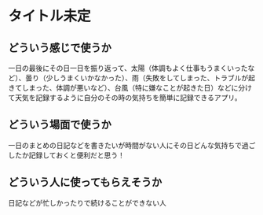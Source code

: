 # タイトル未定

## どういう感じで使うか
一日の最後にその日一日を振り返って、太陽（体調もよく仕事もうまくいったなど）、曇り（少しうまくいかなかった）、雨（失敗をしてしまった、トラブルが起きてしまった、体調が悪いなど）、台風（特に嫌なことが起きた日）などに分けて天気を記録するように自分のその時の気持ちを簡単に記録できるアプリ。

## どういう場面で使うか
一日のまとめの日記などを書きたいが時間がない人にその日どんな気持ちで過ごしたか記録しておくと便利だと思う！

## どういう人に使ってもらえそうか
日記などが忙しかったりで続けることができない人
